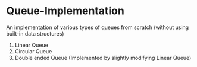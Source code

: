 # Queue-Implementation
An implementation of various types of queues from scratch (without using built-in data structures)
1. Linear Queue
2. Circular Queue
3. Double ended Queue (Implemented by slightly modifying Linear Queue) 

